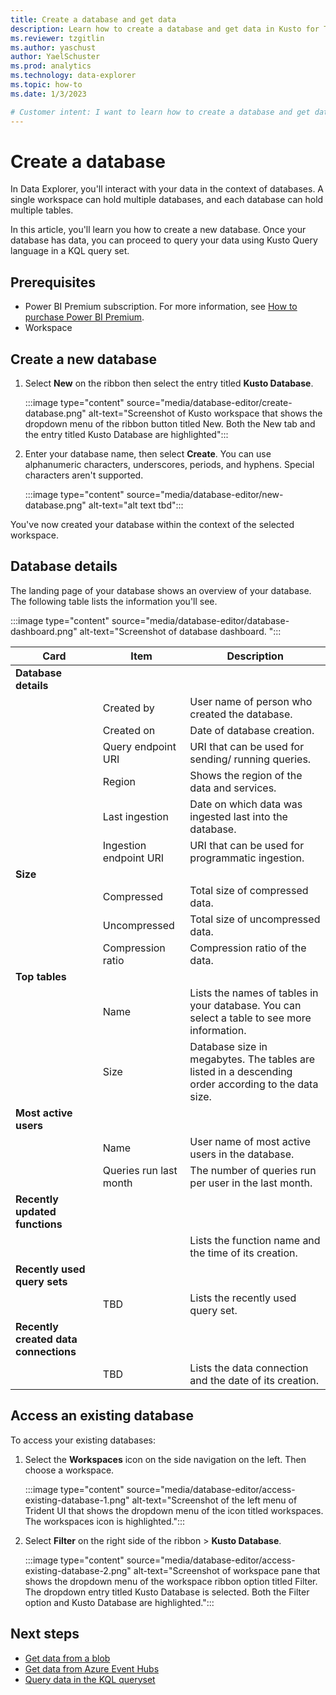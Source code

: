 ```yaml
---
title: Create a database and get data
description: Learn how to create a database and get data in Kusto for Trident.
ms.reviewer: tzgitlin
ms.author: yaschust
author: YaelSchuster
ms.prod: analytics
ms.technology: data-explorer
ms.topic: how-to
ms.date: 1/3/2023

# Customer intent: I want to learn how to create a database and get data into a table.
---
```


# Create a database

In Data Explorer, you'll interact with your data in the context of databases. A single workspace can hold multiple databases, and each database can hold multiple tables.

In this article, you'll learn you how to create a new database. Once your database has data, you can proceed to query your data using Kusto Query language in a KQL query set.

## Prerequisites

* Power BI Premium subscription. For more information, see [How to purchase Power BI Premium](/power-bi/enterprise/service-admin-premium-purchase).
* Workspace

## Create a new database

1. Select **New** on the ribbon then select the entry titled **Kusto Database**.

    :::image type="content" source="media/database-editor/create-database.png" alt-text="Screenshot of Kusto workspace that shows the dropdown menu of the ribbon button titled New. Both the New tab and the entry titled Kusto Database are highlighted":::

1. Enter your database name, then select **Create**. You can use alphanumeric characters, underscores, periods, and hyphens. Special characters aren't supported.

    :::image type="content" source="media/database-editor/new-database.png" alt-text="alt text tbd":::

You've now created your database within the context of the selected workspace.

## Database details

The landing page of your database shows an overview of your database. The following table lists the information you'll see.

:::image type="content" source="media/database-editor/database-dashboard.png" alt-text="Screenshot of database dashboard. ":::

|Card | Item| Description|
|---|---|---|
|**Database details**|
| | Created by | User name of person who created the database.
| | Created on | Date of database creation.
| | Query endpoint URI | URI that can be used for sending/ running queries.
| | Region | Shows the region of the data and services.
| | Last ingestion | Date on which data was ingested last into the database.
| | Ingestion endpoint URI | URI that can be used for programmatic ingestion.
| **Size**|
| | Compressed| Total size of compressed data.
| | Uncompressed | Total size of uncompressed data.
| | Compression ratio | Compression ratio of the data.
|**Top tables**|  
| | Name | Lists the names of tables in your database. You can select a table to see more information.
| | Size | Database size in megabytes. The tables are listed in a descending order according to the data size.
|**Most active users**|
| | Name | User name of most active users in the database.
| | Queries run last month | The number of queries run per user in the last month.
|**Recently updated functions**
| | |  Lists the function name and the time of its creation.
|**Recently used query sets**|
| | TBD | Lists the recently used query set.
|**Recently created data connections**
| | TBD | Lists the data connection and the date of its creation.

## Access an existing database

To access your existing databases:

1. Select the **Workspaces** icon on the side navigation on the left. Then choose a workspace.

    :::image type="content" source="media/database-editor/access-existing-database-1.png" alt-text="Screenshot of the left menu of Trident UI that shows the dropdown menu of the icon titled workspaces. The workspaces icon is highlighted.":::

1. Select **Filter** on the right side of the ribbon > **Kusto Database**.

    :::image type="content" source="media/database-editor/access-existing-database-2.png" alt-text="Screenshot of workspace pane that shows the dropdown menu of the workspace ribbon option titled Filter. The dropdown entry titled Kusto Database is selected. Both the Filter option and Kusto Database are highlighted.":::

## Next steps

* [Get data from a blob](get-data-blob.md)
* [Get data from Azure Event Hubs](get-data-event-hub.md)
* [Query data in the KQL queryset](kusto-query-set.md)